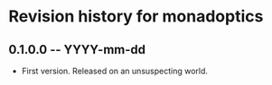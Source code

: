 # Revision history for monadoptics

## 0.1.0.0 -- YYYY-mm-dd

* First version. Released on an unsuspecting world.
